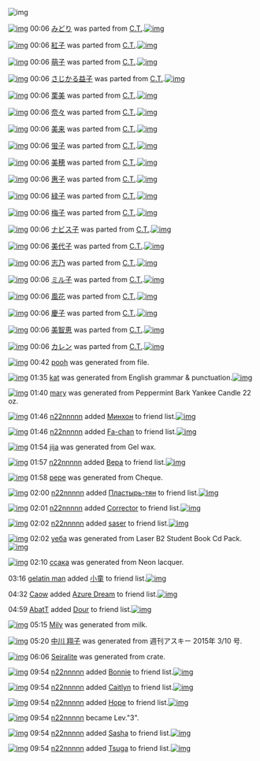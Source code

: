 ![img](http://gdrive-cdn.herokuapp.com/537b65a5bc09f0000721dda7/512px-barcode.png)

[![img](http://www.deviantsart.com/20hnspf.png)](http://www.barcodekanojo.com/kanojo/2834314/%E3%81%BF%E3%81%A9%E3%82%8A) 00:06 [みどり](http://www.barcodekanojo.com/kanojo/2834314/%E3%81%BF%E3%81%A9%E3%82%8A) was parted from [C.T.](http://www.barcodekanojo.com/kanojo/2834314/%E3%81%BF%E3%81%A9%E3%82%8A).[![img](http://www.deviantsart.com/fhrc6a.jpeg)](http://www.barcodekanojo.com/user/272165/C.T.) 

[![img](http://www.deviantsart.com/7n7u42.png)](http://www.barcodekanojo.com/kanojo/2844420/%E7%B4%85%E5%AD%90) 00:06 [紅子](http://www.barcodekanojo.com/kanojo/2844420/%E7%B4%85%E5%AD%90) was parted from [C.T.](http://www.barcodekanojo.com/kanojo/2844420/%E7%B4%85%E5%AD%90).[![img](http://www.deviantsart.com/fhrc6a.jpeg)](http://www.barcodekanojo.com/user/272165/C.T.) 

[![img](http://www.deviantsart.com/37m5gll.png)](http://www.barcodekanojo.com/kanojo/2865604/%E8%90%8C%E5%AD%90) 00:06 [萌子](http://www.barcodekanojo.com/kanojo/2865604/%E8%90%8C%E5%AD%90) was parted from [C.T.](http://www.barcodekanojo.com/kanojo/2865604/%E8%90%8C%E5%AD%90).[![img](http://www.deviantsart.com/fhrc6a.jpeg)](http://www.barcodekanojo.com/user/272165/C.T.) 

[![img](http://www.deviantsart.com/37u0hgg.png)](http://www.barcodekanojo.com/kanojo/205692/%E3%81%95%E3%81%98%E3%81%8B%E3%82%8B%E7%9B%8A%E5%AD%90) 00:06 [さじかる益子](http://www.barcodekanojo.com/kanojo/205692/%E3%81%95%E3%81%98%E3%81%8B%E3%82%8B%E7%9B%8A%E5%AD%90) was parted from [C.T.](http://www.barcodekanojo.com/kanojo/205692/%E3%81%95%E3%81%98%E3%81%8B%E3%82%8B%E7%9B%8A%E5%AD%90).[![img](http://www.deviantsart.com/fhrc6a.jpeg)](http://www.barcodekanojo.com/user/272165/C.T.) 

[![img](http://www.deviantsart.com/6guiv2.png)](http://www.barcodekanojo.com/kanojo/2885644/%E6%A0%97%E7%BE%8E) 00:06 [栗美](http://www.barcodekanojo.com/kanojo/2885644/%E6%A0%97%E7%BE%8E) was parted from [C.T.](http://www.barcodekanojo.com/kanojo/2885644/%E6%A0%97%E7%BE%8E).[![img](http://www.deviantsart.com/fhrc6a.jpeg)](http://www.barcodekanojo.com/user/272165/C.T.) 

[![img](http://www.deviantsart.com/3radhgs.png)](http://www.barcodekanojo.com/kanojo/2896462/%E5%A5%88%E3%80%85) 00:06 [奈々](http://www.barcodekanojo.com/kanojo/2896462/%E5%A5%88%E3%80%85) was parted from [C.T.](http://www.barcodekanojo.com/kanojo/2896462/%E5%A5%88%E3%80%85).[![img](http://www.deviantsart.com/fhrc6a.jpeg)](http://www.barcodekanojo.com/user/272165/C.T.) 

[![img](http://www.deviantsart.com/2krgsia.png)](http://www.barcodekanojo.com/kanojo/2899027/%E7%BE%8E%E6%9D%A5) 00:06 [美来](http://www.barcodekanojo.com/kanojo/2899027/%E7%BE%8E%E6%9D%A5) was parted from [C.T.](http://www.barcodekanojo.com/kanojo/2899027/%E7%BE%8E%E6%9D%A5).[![img](http://www.deviantsart.com/fhrc6a.jpeg)](http://www.barcodekanojo.com/user/272165/C.T.) 

[![img](http://www.deviantsart.com/h2l66l.png)](http://www.barcodekanojo.com/kanojo/2692113/%E8%9B%8D%E5%AD%90) 00:06 [蛍子](http://www.barcodekanojo.com/kanojo/2692113/%E8%9B%8D%E5%AD%90) was parted from [C.T.](http://www.barcodekanojo.com/kanojo/2692113/%E8%9B%8D%E5%AD%90).[![img](http://www.deviantsart.com/fhrc6a.jpeg)](http://www.barcodekanojo.com/user/272165/C.T.) 

[![img](http://www.deviantsart.com/25ec6a9.png)](http://www.barcodekanojo.com/kanojo/2913964/%E7%BE%8E%E7%A9%82) 00:06 [美穂](http://www.barcodekanojo.com/kanojo/2913964/%E7%BE%8E%E7%A9%82) was parted from [C.T.](http://www.barcodekanojo.com/kanojo/2913964/%E7%BE%8E%E7%A9%82).[![img](http://www.deviantsart.com/fhrc6a.jpeg)](http://www.barcodekanojo.com/user/272165/C.T.) 

[![img](http://www.deviantsart.com/10um64k.png)](http://www.barcodekanojo.com/kanojo/2718234/%E6%83%A0%E5%AD%90) 00:06 [惠子](http://www.barcodekanojo.com/kanojo/2718234/%E6%83%A0%E5%AD%90) was parted from [C.T.](http://www.barcodekanojo.com/kanojo/2718234/%E6%83%A0%E5%AD%90).[![img](http://www.deviantsart.com/fhrc6a.jpeg)](http://www.barcodekanojo.com/user/272165/C.T.) 

[![img](http://www.deviantsart.com/mlj41u.png)](http://www.barcodekanojo.com/kanojo/2710257/%E7%B7%91%E5%AD%90) 00:06 [緑子](http://www.barcodekanojo.com/kanojo/2710257/%E7%B7%91%E5%AD%90) was parted from [C.T.](http://www.barcodekanojo.com/kanojo/2710257/%E7%B7%91%E5%AD%90).[![img](http://www.deviantsart.com/fhrc6a.jpeg)](http://www.barcodekanojo.com/user/272165/C.T.) 

[![img](http://www.deviantsart.com/flinm9.png)](http://www.barcodekanojo.com/kanojo/2665588/%E6%A2%85%E5%AD%90) 00:06 [梅子](http://www.barcodekanojo.com/kanojo/2665588/%E6%A2%85%E5%AD%90) was parted from [C.T.](http://www.barcodekanojo.com/kanojo/2665588/%E6%A2%85%E5%AD%90).[![img](http://www.deviantsart.com/fhrc6a.jpeg)](http://www.barcodekanojo.com/user/272165/C.T.) 

[![img](http://www.deviantsart.com/12p0ae7.png)](http://www.barcodekanojo.com/kanojo/21505/%E3%83%8A%E3%83%93%E3%82%B9%E5%AD%90) 00:06 [ナビス子](http://www.barcodekanojo.com/kanojo/21505/%E3%83%8A%E3%83%93%E3%82%B9%E5%AD%90) was parted from [C.T.](http://www.barcodekanojo.com/kanojo/21505/%E3%83%8A%E3%83%93%E3%82%B9%E5%AD%90).[![img](http://www.deviantsart.com/fhrc6a.jpeg)](http://www.barcodekanojo.com/user/272165/C.T.) 

[![img](http://www.deviantsart.com/3741nh0.png)](http://www.barcodekanojo.com/kanojo/2559702/%E7%BE%8E%E4%BB%A3%E5%AD%90) 00:06 [美代子](http://www.barcodekanojo.com/kanojo/2559702/%E7%BE%8E%E4%BB%A3%E5%AD%90) was parted from [C.T.](http://www.barcodekanojo.com/kanojo/2559702/%E7%BE%8E%E4%BB%A3%E5%AD%90).[![img](http://www.deviantsart.com/fhrc6a.jpeg)](http://www.barcodekanojo.com/user/272165/C.T.) 

[![img](http://www.deviantsart.com/1562n6k.png)](http://www.barcodekanojo.com/kanojo/2844484/%E5%BF%97%E4%B9%83) 00:06 [志乃](http://www.barcodekanojo.com/kanojo/2844484/%E5%BF%97%E4%B9%83) was parted from [C.T.](http://www.barcodekanojo.com/kanojo/2844484/%E5%BF%97%E4%B9%83).[![img](http://www.deviantsart.com/fhrc6a.jpeg)](http://www.barcodekanojo.com/user/272165/C.T.) 

[![img](http://www.deviantsart.com/34rhr0a.png)](http://www.barcodekanojo.com/kanojo/2831496/%E3%83%9F%E3%83%AB%E5%AD%90) 00:06 [ミル子](http://www.barcodekanojo.com/kanojo/2831496/%E3%83%9F%E3%83%AB%E5%AD%90) was parted from [C.T.](http://www.barcodekanojo.com/kanojo/2831496/%E3%83%9F%E3%83%AB%E5%AD%90).[![img](http://www.deviantsart.com/fhrc6a.jpeg)](http://www.barcodekanojo.com/user/272165/C.T.) 

[![img](http://www.deviantsart.com/5k242d.png)](http://www.barcodekanojo.com/kanojo/2825427/%E9%A2%A8%E8%8A%B1) 00:06 [風花](http://www.barcodekanojo.com/kanojo/2825427/%E9%A2%A8%E8%8A%B1) was parted from [C.T.](http://www.barcodekanojo.com/kanojo/2825427/%E9%A2%A8%E8%8A%B1).[![img](http://www.deviantsart.com/fhrc6a.jpeg)](http://www.barcodekanojo.com/user/272165/C.T.) 

[![img](http://www.deviantsart.com/hpla1q.png)](http://www.barcodekanojo.com/kanojo/2822014/%E6%85%B6%E5%AD%90) 00:06 [慶子](http://www.barcodekanojo.com/kanojo/2822014/%E6%85%B6%E5%AD%90) was parted from [C.T.](http://www.barcodekanojo.com/kanojo/2822014/%E6%85%B6%E5%AD%90).[![img](http://www.deviantsart.com/fhrc6a.jpeg)](http://www.barcodekanojo.com/user/272165/C.T.) 

[![img](http://www.deviantsart.com/3se0l7h.png)](http://www.barcodekanojo.com/kanojo/2522498/%E7%BE%8E%E6%99%BA%E6%81%B5) 00:06 [美智恵](http://www.barcodekanojo.com/kanojo/2522498/%E7%BE%8E%E6%99%BA%E6%81%B5) was parted from [C.T.](http://www.barcodekanojo.com/kanojo/2522498/%E7%BE%8E%E6%99%BA%E6%81%B5).[![img](http://www.deviantsart.com/fhrc6a.jpeg)](http://www.barcodekanojo.com/user/272165/C.T.) 

[![img](http://www.deviantsart.com/3ul1jna.png)](http://www.barcodekanojo.com/kanojo/2365663/%E3%82%AB%E3%83%AC%E3%83%B3) 00:06 [カレン](http://www.barcodekanojo.com/kanojo/2365663/%E3%82%AB%E3%83%AC%E3%83%B3) was parted from [C.T.](http://www.barcodekanojo.com/kanojo/2365663/%E3%82%AB%E3%83%AC%E3%83%B3).[![img](http://www.deviantsart.com/fhrc6a.jpeg)](http://www.barcodekanojo.com/user/272165/C.T.) 

[![img](http://www.deviantsart.com/1fglml3.png)](http://www.barcodekanojo.com/kanojo/3193027/pooh) 00:42 [pooh](http://www.barcodekanojo.com/kanojo/3193027/pooh) was generated from file.

[![img](http://www.deviantsart.com/1in5hta.png)](http://www.barcodekanojo.com/kanojo/3193028/kat) 01:35 [kat](http://www.barcodekanojo.com/kanojo/3193028/kat) was generated from English grammar &amp; punctuation.[![img](http://www.deviantsart.com/1905ro3.jpeg)](http://www.barcodekanojo.com/product_images/barcode/6018611/1424882057/50x50xEnglish,P20grammar,P20,P26,P20punctuation.jpg,qw=88,ah=88.pagespeed.ic.uLjzq01Zf5.jpg) 

[![img](http://www.deviantsart.com/2d43pc9.png)](http://www.barcodekanojo.com/kanojo/3193029/mary) 01:40 [mary](http://www.barcodekanojo.com/kanojo/3193029/mary) was generated from Peppermint Bark Yankee Candle 22 oz.

[![img](http://www.deviantsart.com/r7fcp0.jpeg)](http://www.barcodekanojo.com/user/419331/n22nnnnn) 01:46 [n22nnnnn](http://www.barcodekanojo.com/user/419331/n22nnnnn) added [Минхон](http://www.barcodekanojo.com/kanojo/2836970/%D0%9C%D0%B8%D0%BD%D1%85%D0%BE%D0%BD) to friend list.[![img](http://www.deviantsart.com/2e85agp.png)](http://www.barcodekanojo.com/kanojo/2836970/%D0%9C%D0%B8%D0%BD%D1%85%D0%BE%D0%BD) 

[![img](http://www.deviantsart.com/r7fcp0.jpeg)](http://www.barcodekanojo.com/user/419331/n22nnnnn) 01:46 [n22nnnnn](http://www.barcodekanojo.com/user/419331/n22nnnnn) added [Fa-chan](http://www.barcodekanojo.com/kanojo/2622924/Fa-chan) to friend list.[![img](http://www.deviantsart.com/2r7o9uo.png)](http://www.barcodekanojo.com/kanojo/2622924/Fa-chan) 

[![img](http://www.deviantsart.com/3t19q7d.png)](http://www.barcodekanojo.com/kanojo/3193030/jija) 01:54 [jija](http://www.barcodekanojo.com/kanojo/3193030/jija) was generated from Gel wax.

[![img](http://www.deviantsart.com/r7fcp0.jpeg)](http://www.barcodekanojo.com/user/419331/n22nnnnn) 01:57 [n22nnnnn](http://www.barcodekanojo.com/user/419331/n22nnnnn) added [Вера](http://www.barcodekanojo.com/kanojo/2555299/%D0%92%D0%B5%D1%80%D0%B0) to friend list.[![img](http://www.deviantsart.com/l846i6.png)](http://www.barcodekanojo.com/kanojo/2555299/%D0%92%D0%B5%D1%80%D0%B0) 

[![img](http://www.deviantsart.com/1n90nna.png)](http://www.barcodekanojo.com/kanojo/3193031/pepe) 01:58 [pepe](http://www.barcodekanojo.com/kanojo/3193031/pepe) was generated from Cheque.

[![img](http://www.deviantsart.com/r7fcp0.jpeg)](http://www.barcodekanojo.com/user/419331/n22nnnnn) 02:00 [n22nnnnn](http://www.barcodekanojo.com/user/419331/n22nnnnn) added [Пластырь-тян](http://www.barcodekanojo.com/kanojo/2578366/%D0%9F%D0%BB%D0%B0%D1%81%D1%82%D1%8B%D1%80%D1%8C-%D1%82%D1%8F%D0%BD) to friend list.[![img](http://www.deviantsart.com/2ctuk8s.png)](http://www.barcodekanojo.com/kanojo/2578366/%D0%9F%D0%BB%D0%B0%D1%81%D1%82%D1%8B%D1%80%D1%8C-%D1%82%D1%8F%D0%BD) 

[![img](http://www.deviantsart.com/r7fcp0.jpeg)](http://www.barcodekanojo.com/user/419331/n22nnnnn) 02:01 [n22nnnnn](http://www.barcodekanojo.com/user/419331/n22nnnnn) added [Corrector](http://www.barcodekanojo.com/kanojo/3117988/Corrector) to friend list.[![img](http://www.deviantsart.com/3d00k2c.png)](http://www.barcodekanojo.com/kanojo/3117988/Corrector) 

[![img](http://www.deviantsart.com/r7fcp0.jpeg)](http://www.barcodekanojo.com/user/419331/n22nnnnn) 02:02 [n22nnnnn](http://www.barcodekanojo.com/user/419331/n22nnnnn) added [saser](http://www.barcodekanojo.com/kanojo/3193011/saser) to friend list.[![img](http://www.deviantsart.com/1mipm5k.png)](http://www.barcodekanojo.com/kanojo/3193011/saser) 

[![img](http://www.deviantsart.com/3bs9m1v.png)](http://www.barcodekanojo.com/kanojo/3193032/%D1%83%D0%B5%D0%B1%D0%B0) 02:02 [уеба](http://www.barcodekanojo.com/kanojo/3193032/%D1%83%D0%B5%D0%B1%D0%B0) was generated from Laser B2 Student Book Cd Pack.[![img](http://www.deviantsart.com/3l1gtga.jpeg)](http://www.barcodekanojo.com/product_images/barcode/6018621/1424883746/Laser%20B2%20Student%20Book%20Cd%20Pack.jpg) 

[![img](http://www.deviantsart.com/2k292af.png)](http://www.barcodekanojo.com/kanojo/3193033/%D1%81%D1%81%D0%B0%D0%BA%D0%B0) 02:10 [ссака](http://www.barcodekanojo.com/kanojo/3193033/%D1%81%D1%81%D0%B0%D0%BA%D0%B0) was generated from Neon lacquer.

03:16 [gelatin man](http://www.barcodekanojo.com/user/500336/gelatin%20man) added [小童](http://www.barcodekanojo.com/kanojo/2528113/%E5%B0%8F%E7%AB%A5) to friend list.[![img](http://www.deviantsart.com/2fjhen0.png)](http://www.barcodekanojo.com/kanojo/2528113/%E5%B0%8F%E7%AB%A5) 

04:32 [Caow](http://www.barcodekanojo.com/user/459545/Caow) added [Azure Dream](http://www.barcodekanojo.com/kanojo/2981984/Azure%20Dream) to friend list.[![img](http://www.deviantsart.com/tf904s.png)](http://www.barcodekanojo.com/kanojo/2981984/Azure%20Dream) 

04:59 [AbatT](http://www.barcodekanojo.com/user/500337/AbatT) added [Dour](http://www.barcodekanojo.com/kanojo/2490604/Dour) to friend list.[![img](http://www.deviantsart.com/374o6tl.png)](http://www.barcodekanojo.com/kanojo/2490604/Dour) 

[![img](http://www.deviantsart.com/1ehdhs4.png)](http://www.barcodekanojo.com/kanojo/3193034/Mily) 05:15 [Mily](http://www.barcodekanojo.com/kanojo/3193034/Mily) was generated from milk.

[![img](http://www.deviantsart.com/vgmva8.png)](http://www.barcodekanojo.com/kanojo/3193035/%E4%B8%AD%E5%B7%9D%20%E7%BF%94%E5%AD%90) 05:20 [中川 翔子](http://www.barcodekanojo.com/kanojo/3193035/%E4%B8%AD%E5%B7%9D%20%E7%BF%94%E5%AD%90) was generated from 週刊アスキー 2015年 3/10 号.

[![img](http://www.deviantsart.com/1sggpqk.png)](http://www.barcodekanojo.com/kanojo/3193036/Seiralite) 06:06 [Seiralite](http://www.barcodekanojo.com/kanojo/3193036/Seiralite) was generated from crate.

[![img](http://www.deviantsart.com/r7fcp0.jpeg)](http://www.barcodekanojo.com/user/419331/n22nnnnn) 09:54 [n22nnnnn](http://www.barcodekanojo.com/user/419331/n22nnnnn) added [Bonnie](http://www.barcodekanojo.com/kanojo/2610566/Bonnie) to friend list.[![img](http://www.deviantsart.com/3lae0i1.png)](http://www.barcodekanojo.com/kanojo/2610566/Bonnie) 

[![img](http://www.deviantsart.com/r7fcp0.jpeg)](http://www.barcodekanojo.com/user/419331/n22nnnnn) 09:54 [n22nnnnn](http://www.barcodekanojo.com/user/419331/n22nnnnn) added [Caitlyn](http://www.barcodekanojo.com/kanojo/2610570/Caitlyn) to friend list.[![img](http://www.deviantsart.com/182gd4o.png)](http://www.barcodekanojo.com/kanojo/2610570/Caitlyn) 

[![img](http://www.deviantsart.com/r7fcp0.jpeg)](http://www.barcodekanojo.com/user/419331/n22nnnnn) 09:54 [n22nnnnn](http://www.barcodekanojo.com/user/419331/n22nnnnn) added [Hope](http://www.barcodekanojo.com/kanojo/3001916/Hope) to friend list.[![img](http://www.deviantsart.com/1br6ve0.png)](http://www.barcodekanojo.com/kanojo/3001916/Hope) 

[![img](http://www.deviantsart.com/r7fcp0.jpeg)](http://www.barcodekanojo.com/user/419331/n22nnnnn) 09:54 [n22nnnnn](http://www.barcodekanojo.com/user/419331/n22nnnnn) became Lev."3".

[![img](http://www.deviantsart.com/r7fcp0.jpeg)](http://www.barcodekanojo.com/user/419331/n22nnnnn) 09:54 [n22nnnnn](http://www.barcodekanojo.com/user/419331/n22nnnnn) added [Sasha](http://www.barcodekanojo.com/kanojo/2610564/Sasha) to friend list.[![img](http://www.deviantsart.com/32sbsag.png)](http://www.barcodekanojo.com/kanojo/2610564/Sasha) 

[![img](http://www.deviantsart.com/r7fcp0.jpeg)](http://www.barcodekanojo.com/user/419331/n22nnnnn) 09:54 [n22nnnnn](http://www.barcodekanojo.com/user/419331/n22nnnnn) added [Tsuga](http://www.barcodekanojo.com/kanojo/2608565/Tsuga) to friend list.[![img](http://www.deviantsart.com/22omka8.png)](http://www.barcodekanojo.com/kanojo/2608565/Tsuga) 

